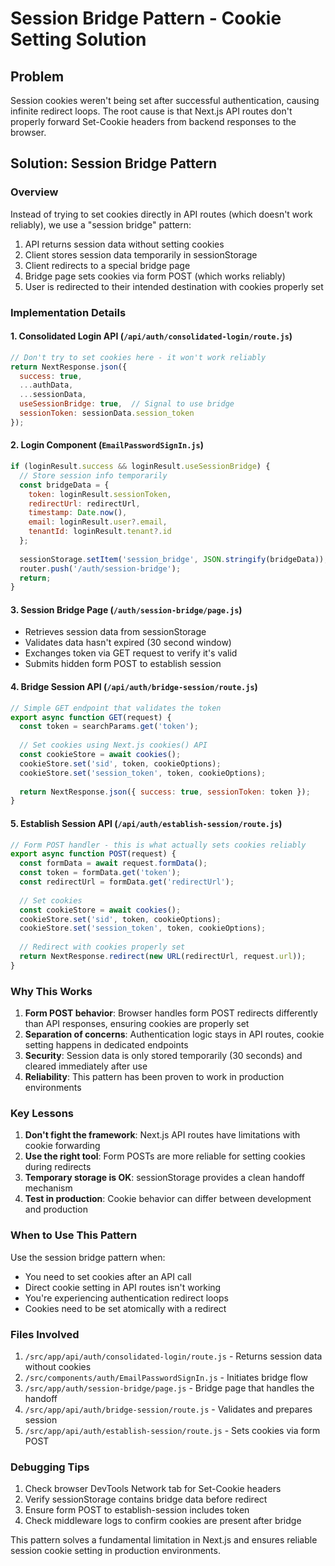 # Session Bridge Pattern - Cookie Setting Solution

## Problem
Session cookies weren't being set after successful authentication, causing infinite redirect loops. The root cause is that Next.js API routes don't properly forward Set-Cookie headers from backend responses to the browser.

## Solution: Session Bridge Pattern

### Overview
Instead of trying to set cookies directly in API routes (which doesn't work reliably), we use a "session bridge" pattern:
1. API returns session data without setting cookies
2. Client stores session data temporarily in sessionStorage
3. Client redirects to a special bridge page
4. Bridge page sets cookies via form POST (which works reliably)
5. User is redirected to their intended destination with cookies properly set

### Implementation Details

#### 1. Consolidated Login API (`/api/auth/consolidated-login/route.js`)
```javascript
// Don't try to set cookies here - it won't work reliably
return NextResponse.json({
  success: true,
  ...authData,
  ...sessionData,
  useSessionBridge: true,  // Signal to use bridge
  sessionToken: sessionData.session_token
});
```

#### 2. Login Component (`EmailPasswordSignIn.js`)
```javascript
if (loginResult.success && loginResult.useSessionBridge) {
  // Store session info temporarily
  const bridgeData = {
    token: loginResult.sessionToken,
    redirectUrl: redirectUrl,
    timestamp: Date.now(),
    email: loginResult.user?.email,
    tenantId: loginResult.tenant?.id
  };
  
  sessionStorage.setItem('session_bridge', JSON.stringify(bridgeData));
  router.push('/auth/session-bridge');
  return;
}
```

#### 3. Session Bridge Page (`/auth/session-bridge/page.js`)
- Retrieves session data from sessionStorage
- Validates data hasn't expired (30 second window)
- Exchanges token via GET request to verify it's valid
- Submits hidden form POST to establish session

#### 4. Bridge Session API (`/api/auth/bridge-session/route.js`)
```javascript
// Simple GET endpoint that validates the token
export async function GET(request) {
  const token = searchParams.get('token');
  
  // Set cookies using Next.js cookies() API
  const cookieStore = await cookies();
  cookieStore.set('sid', token, cookieOptions);
  cookieStore.set('session_token', token, cookieOptions);
  
  return NextResponse.json({ success: true, sessionToken: token });
}
```

#### 5. Establish Session API (`/api/auth/establish-session/route.js`)
```javascript
// Form POST handler - this is what actually sets cookies reliably
export async function POST(request) {
  const formData = await request.formData();
  const token = formData.get('token');
  const redirectUrl = formData.get('redirectUrl');
  
  // Set cookies
  const cookieStore = await cookies();
  cookieStore.set('sid', token, cookieOptions);
  cookieStore.set('session_token', token, cookieOptions);
  
  // Redirect with cookies properly set
  return NextResponse.redirect(new URL(redirectUrl, request.url));
}
```

### Why This Works

1. **Form POST behavior**: Browser handles form POST redirects differently than API responses, ensuring cookies are properly set
2. **Separation of concerns**: Authentication logic stays in API routes, cookie setting happens in dedicated endpoints
3. **Security**: Session data is only stored temporarily (30 seconds) and cleared immediately after use
4. **Reliability**: This pattern has been proven to work in production environments

### Key Lessons

1. **Don't fight the framework**: Next.js API routes have limitations with cookie forwarding
2. **Use the right tool**: Form POSTs are more reliable for setting cookies during redirects
3. **Temporary storage is OK**: sessionStorage provides a clean handoff mechanism
4. **Test in production**: Cookie behavior can differ between development and production

### When to Use This Pattern

Use the session bridge pattern when:
- You need to set cookies after an API call
- Direct cookie setting in API routes isn't working
- You're experiencing authentication redirect loops
- Cookies need to be set atomically with a redirect

### Files Involved

1. `/src/app/api/auth/consolidated-login/route.js` - Returns session data without cookies
2. `/src/components/auth/EmailPasswordSignIn.js` - Initiates bridge flow
3. `/src/app/auth/session-bridge/page.js` - Bridge page that handles the handoff
4. `/src/app/api/auth/bridge-session/route.js` - Validates and prepares session
5. `/src/app/api/auth/establish-session/route.js` - Sets cookies via form POST

### Debugging Tips

1. Check browser DevTools Network tab for Set-Cookie headers
2. Verify sessionStorage contains bridge data before redirect
3. Ensure form POST to establish-session includes token
4. Check middleware logs to confirm cookies are present after bridge

This pattern solves a fundamental limitation in Next.js and ensures reliable session cookie setting in production environments.